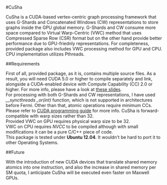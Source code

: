 #CuSha

CuSha is a CUDA-based vertex-centric graph processing framework that uses G-Shards and Concatenated Windows (CW) representations to store graphs inside the GPU global memory. G-Shards and CW consume more space compared to Virtual Warp-Centric (VWC) method that uses Compressed Sparse Row (CSR) format but on the other hand provide better performance due to GPU-friednly representations. For completeness, provided package also includes VWC processing method for GPU and CPU. CPU implementation utilizes Pthreads.


##Requirements

First of all, provided package, as it is, contains multiple source files. As a result, you will need CUDA 5.0 or higher to compile separately and link, alongside a CUDA-enabled device with Compute Capability (CC) 2.0 or higher. For more info, please have a look at [these slides](http://on-demand.gputechconf.com/gtc-express/2012/presentations/gpu-object-linking.pdf).    
For processing with both G-Shards and CW representations, I have used  *__syncthreads _or(int)* function, which is not supported in architectures before Fermi. Other than that, atomic operations require minimum CCs. Please refer to [CUDA programming guide](http://docs.nvidia.com/cuda/cuda-c-programming-guide/#atomic-functions) for more info. CuSha is forward-compatible with warp sizes rather than 32.    
Provided VWC on GPU requires physical warp size to be 32.   
VWC on CPU requires *NVCC* to be compiled although with small modifications it can be a pure C/C++ piece of code.   
This package is tested under **Ubuntu 12.04**. It wouldn't be hard to port it to other Operating Systems.

 
##Future

With the introduction of new CUDA devices that translate shared memory atomics into one instruction, and also the increase in shared memory per SM quota, I anticipate CuSha will be executed even faster on Maxwell GPUs.
